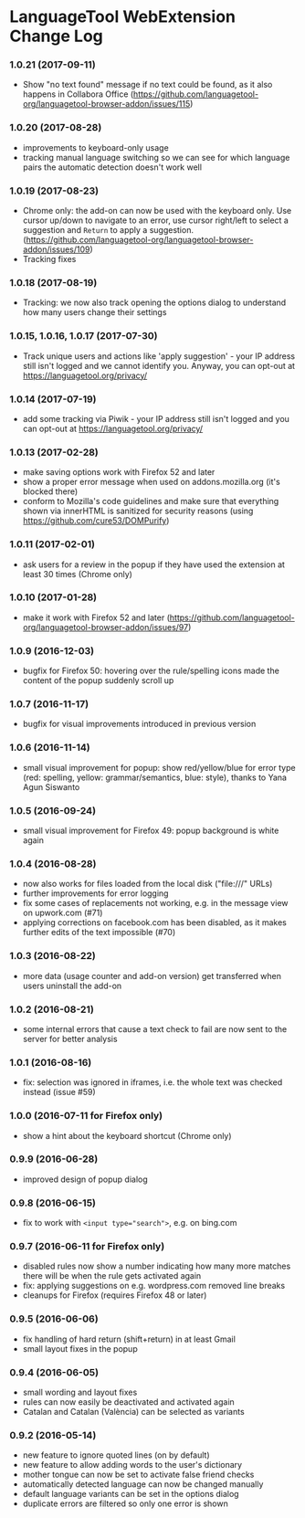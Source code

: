 # LanguageTool WebExtension Change Log

### 1.0.21 (2017-09-11)
  * Show "no text found" message if no text could be found, as it also
    happens in Collabora Office
    (https://github.com/languagetool-org/languagetool-browser-addon/issues/115)

### 1.0.20 (2017-08-28)
  * improvements to keyboard-only usage
  * tracking manual language switching so we can see for which language pairs the
    automatic detection doesn't work well

### 1.0.19 (2017-08-23)
  * Chrome only: the add-on can now be used with the keyboard only. Use
    cursor up/down to navigate to an error, use cursor right/left to
    select a suggestion and `Return` to apply a suggestion.
    (https://github.com/languagetool-org/languagetool-browser-addon/issues/109)
  * Tracking fixes
  
### 1.0.18 (2017-08-19)
  * Tracking: we now also track opening the options dialog to understand
    how many users change their settings
  
### 1.0.15, 1.0.16, 1.0.17 (2017-07-30)
  * Track unique users and actions like 'apply suggestion' - your IP address still
    isn't logged and we cannot identify you.
    Anyway, you can opt-out at https://languagetool.org/privacy/
  
### 1.0.14 (2017-07-19)
  * add some tracking via Piwik - your IP address still isn't logged and you can
    opt-out at https://languagetool.org/privacy/
  
### 1.0.13 (2017-02-28)
  * make saving options work with Firefox 52 and later
  * show a proper error message when used on addons.mozilla.org (it's blocked there)
  * conform to Mozilla's code guidelines and make sure that everything
    shown via innerHTML is sanitized for security reasons (using
    https://github.com/cure53/DOMPurify)
 
### 1.0.11 (2017-02-01)
  * ask users for a review in the popup if they have used
    the extension at least 30 times (Chrome only) 

### 1.0.10 (2017-01-28)
  * make it work with Firefox 52 and later
    (https://github.com/languagetool-org/languagetool-browser-addon/issues/97)

### 1.0.9 (2016-12-03)
  * bugfix for Firefox 50: hovering over the rule/spelling icons
    made the content of the popup suddenly scroll up

### 1.0.7 (2016-11-17)
  * bugfix for visual improvements introduced in previous version

### 1.0.6 (2016-11-14)
  * small visual improvement for popup: show red/yellow/blue for error
    type (red: spelling, yellow: grammar/semantics, blue: style), thanks
    to Yana Agun Siswanto

### 1.0.5 (2016-09-24)
  * small visual improvement for Firefox 49: popup background is white again

### 1.0.4 (2016-08-28)
  * now also works for files loaded from the local disk ("file:///" URLs)
  * further improvements for error logging
  * fix some cases of replacements not working, e.g. in the message view
    on upwork.com (#71)
  * applying corrections on facebook.com has been disabled, as it makes
    further edits of the text impossible (#70)

### 1.0.3 (2016-08-22)
  * more data (usage counter and add-on version) get transferred when users
    uninstall the add-on

### 1.0.2 (2016-08-21)
  * some internal errors that cause a text check to fail are now sent to the
    server for better analysis

### 1.0.1 (2016-08-16)
  * fix: selection was ignored in iframes, i.e. the whole text was checked
    instead (issue #59)

### 1.0.0 (2016-07-11 for Firefox only)
  * show a hint about the keyboard shortcut (Chrome only)
  
### 0.9.9 (2016-06-28)
  * improved design of popup dialog

### 0.9.8 (2016-06-15)
  * fix to work with `<input type="search">`, e.g. on bing.com
  
### 0.9.7 (2016-06-11 for Firefox only)
  * disabled rules now show a number indicating how many more matches there
    will be when the rule gets activated again
  * fix: applying suggestions on e.g. wordpress.com removed line breaks
  * cleanups for Firefox (requires Firefox 48 or later)

### 0.9.5 (2016-06-06)
  * fix handling of hard return (shift+return) in at least Gmail
  * small layout fixes in the popup

### 0.9.4 (2016-06-05)
  * small wording and layout fixes
  * rules can now easily be deactivated and activated again
  * Catalan and Catalan (València) can be selected as variants
  
### 0.9.2 (2016-05-14)
  * new feature to ignore quoted lines (on by default)
  * new feature to allow adding words to the user's dictionary
  * mother tongue can now be set to activate false friend checks
  * automatically detected language can now be changed manually
  * default language variants can be set in the options dialog
  * duplicate errors are filtered so only one error is shown
  
